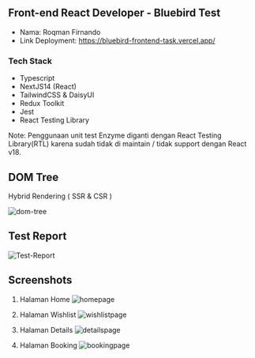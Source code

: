 ## Front-end React Developer - Bluebird Test
 - Nama: Roqman Firnando
 - Link Deployment: https://bluebird-frontend-task.vercel.app/

### Tech Stack
- Typescript
- NextJS14 (React)
- TailwindCSS & DaisyUI
- Redux Toolkit
- Jest
- React Testing Library

Note: Penggunaan unit test Enzyme diganti dengan React Testing Library(RTL) karena sudah tidak di maintain / tidak support dengan React v18.

## DOM Tree
Hybrid Rendering ( SSR & CSR )

![dom-tree](https://github.com/nandorfn/Bluebird-Frontend_Task/assets/105403744/6172cf9c-bd1e-4e85-9073-1353cee68d66)

## Test Report
![Test-Report](https://github.com/nandorfn/Bluebird-Frontend_Task/assets/105403744/dd4ae7d0-fc46-403f-80b5-795f222cf2dd)

## Screenshots
1. Halaman Home
![homepage](https://github.com/nandorfn/Bluebird-Frontend_Task/assets/105403744/4e0ca8b6-1b9b-43c6-a472-cb9987beed42)

2. Halaman Wishlist
![wishlistpage](https://github.com/nandorfn/Bluebird-Frontend_Task/assets/105403744/42729264-30be-4714-ba05-6f83a775cbbc)

3. Halaman Details
![detailspage](https://github.com/nandorfn/Bluebird-Frontend_Task/assets/105403744/b298da1f-a3dd-4746-bdfe-df588c2a556b)

4. Halaman Booking
![bookingpage](https://github.com/nandorfn/Bluebird-Frontend_Task/assets/105403744/0fd471b3-fc36-4a79-9614-20d35c0ce5b6)


